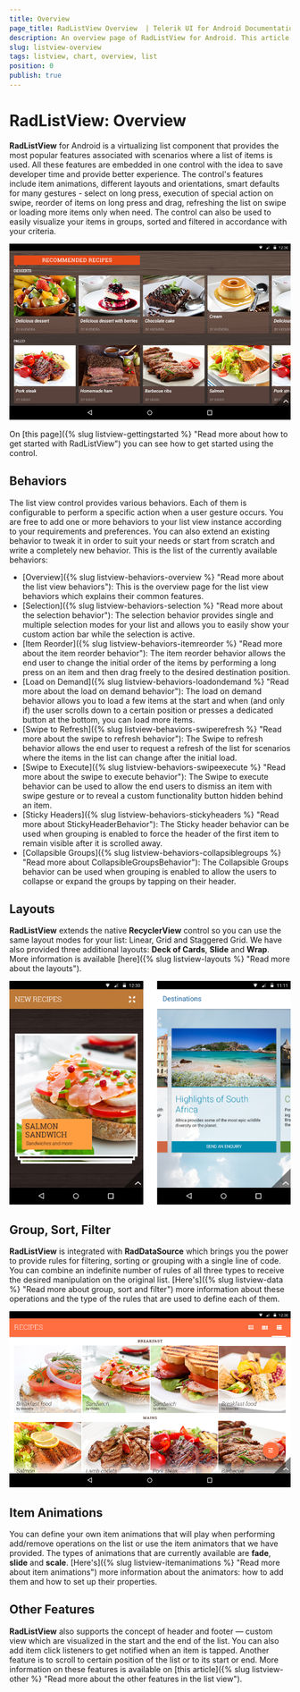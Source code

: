 ```yaml
---
title: Overview
page_title: RadListView Overview  | Telerik UI for Android Documentation
description: An overview page of RadListView for Android. This article explains the most important things you need to know before using RadListView.
slug: listview-overview
tags: listview, chart, overview, list
position: 0
publish: true
---
```


# RadListView: Overview

**RadListView** for Android is a virtualizing list component that provides the most popular features associated with scenarios where a list of items is used.
All these features are embedded in one control with the idea to save developer time and provide better experience. The control's features 
include item animations, different layouts and orientations, smart defaults for many gestures - select on long press, 
execution of special action on swipe, reorder of items on long press and drag, refreshing the list on swipe or loading more items only when need. The control can also be used to easily visualize your items 
in groups, sorted and filtered in accordance with your criteria. 

![TelerikUI-ListView-Overview](images/listview-overview-1.png "ListView Overview.")

On [this page]({% slug listview-gettingstarted %} "Read more about how to get started with RadListView") you can see how to get started using the control.

## Behaviors

The list view control provides various behaviors. Each of them is configurable to perform a specific action when a user gesture occurs.
You are free to add one or more behaviors to your list view instance according to your requirements and preferences. You can also extend an 
existing behavior to tweak it in order to suit your needs or start from scratch and write a completely new behavior. This is the list of the currently available behaviors:

* [Overview]({% slug listview-behaviors-overview %} "Read more about the list view behaviors"): This is the overview page for the list view behaviors which explains their common features.
* [Selection]({% slug listview-behaviors-selection %} "Read more about the selection behavior"): The selection behavior provides single and multiple selection modes for your list and allows you to easily show your custom action bar while the selection is active.
* [Item Reorder]({% slug listview-behaviors-itemreorder %} "Read more about the item reorder behavior"): The item reorder behavior allows the end user to change the initial order of the items by performing a long press on an item and then drag freely to the desired destination position.
* [Load on Demand]({% slug listview-behaviors-loadondemand %} "Read more about the load on demand behavior"): The load on demand behavior allows you to load a few items at the start and when (and only if) the user scrolls down to a certain position or presses a dedicated button at the bottom, you can load more items.
* [Swipe to Refresh]({% slug listview-behaviors-swiperefresh %} "Read more about the swipe to refresh behavior"): The Swipe to refresh behavior allows the end user to request a refresh of the list for scenarios where the items in the list can change after the initial load.
* [Swipe to Execute]({% slug listview-behaviors-swipeexecute %} "Read more about the swipe to execute behavior"): The Swipe to execute behavior can be used to allow the end users to dismiss an item with swipe gesture or to reveal a custom functionality button hidden behind an item.
* [Sticky Headers]({% slug listview-behaviors-stickyheaders %} "Read more about StickyHeaderBehavior"): The Sticky header behavior can be used when grouping is enabled to force the header of the first item to remain visible after it is scrolled away.
* [Collapsible Groups]({% slug listview-behaviors-collapsiblegroups %} "Read more about CollapsibleGroupsBehavior"): The Collapsible Groups behavior can be used when grouping is enabled to allow the users to collapse or expand the groups by tapping on their header.

## Layouts

**RadListView** extends the native **RecyclerView** control so you can use the same layout modes for your list: Linear, Grid and Staggered Grid. We have also provided three additional layouts: 
**Deck of Cards**, **Slide** and **Wrap**. More information is available [here]({% slug listview-layouts %} "Read more about the layouts").

![TelerikUI-ListView-Overview-4](images/listview-overview-4.png "ListView Layouts.")

## Group, Sort, Filter

**RadListView** is integrated with **RadDataSource** which brings you the power to provide rules for filtering, sorting or grouping with a single
line of code. You can combine an indefinite number of rules of all three types to receive the desired manipulation on the original list.
[Here's]({% slug listview-data %} "Read more about group, sort and filter") more information about these operations and the type of the rules that are used to define each of them.

![TelerikUI-ListView-Overview-2](images/listview-overview-2.png "ListView Grouping.")

## Item Animations

You can define your own item animations that will play when performing add/remove operations on the list or use the item animators that we have 
provided. The types of animations that are currently available are **fade**, **slide** and **scale**. [Here's]({% slug listview-itemanimations %} "Read more about item animations") more information about the animators: how 
to add them and how to set up their properties.

## Other Features

**RadListView** also supports the concept of header and footer &mdash; custom view which are visualized in the start and the end of the list. You can also add item click listeners to get notified when
an item is tapped. Another feature is to scroll to certain position of the list or to its start or end. More information on these features is available on 
[this article]({% slug listview-other %} "Read more about the other features in the list view").